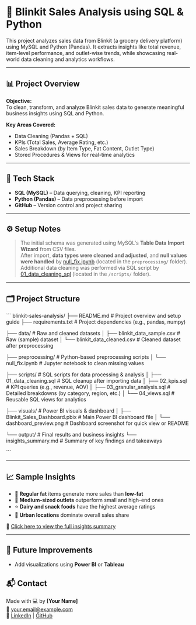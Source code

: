 
# 🛒 Blinkit Sales Analysis using SQL & Python

This project analyzes sales data from Blinkit (a grocery delivery platform) using MySQL and Python (Pandas). It extracts insights like total revenue, item-level performance, and outlet-wise trends, while showcasing real-world data cleaning and analytics workflows.

---

## 📊 Project Overview

**Objective:**  
To clean, transform, and analyze Blinkit sales data to generate meaningful business insights using SQL and Python.

**Key Areas Covered:**
- Data Cleaning (Pandas + SQL)
- KPIs (Total Sales, Average Rating, etc.)
- Sales Breakdown (by Item Type, Fat Content, Outlet Type)
- Stored Procedures & Views for real-time analytics

---

## 🧰 Tech Stack

- **SQL (MySQL)** – Data querying, cleaning, KPI reporting  
- **Python (Pandas)** – Data preprocessing before import  
- **GitHub** – Version control and project sharing

---
## ⚙️ Setup Notes
> The initial schema was generated using MySQL's **Table Data Import Wizard** from CSV files.  
> After import, **data types were cleaned and adjusted**, and **null values were handled** by [null_fix.ipynb](./preprocessing/null_fix.ipynb) (located in the `preprocessing/` folder).  
> Additional data cleaning was performed via SQL script by [01_data_cleaning_sql](./preprocessing/01_data_cleaning_sql) (located in the `/scripts/` folder).

---
## 🗂 Project Structure

\`\`\`
blinkit-sales-analysis/
├── README.md                  # Project overview and setup guide
├── requirements.txt           # Project dependencies (e.g., pandas, numpy)

├── data/                      # Raw and cleaned datasets
│   ├── blinkit_data_sample.csv      # Raw (sample) dataset
│   └── blinkit_data_cleaned.csv     # Cleaned dataset after preprocessing

├── preprocessing/             # Python-based preprocessing scripts
│   └── null_fix.ipynb               # Jupyter notebook to clean missing values

├── scripts/                   # SQL scripts for data processing & analysis
│   ├── 01_data_cleaning.sql        # SQL cleanup after importing data
│   ├── 02_kpis.sql                 # KPI queries (e.g., revenue, AOV)
│   ├── 03_granular_analysis.sql    # Detailed breakdowns (by category, region, etc.)
│   └── 04_views.sql                # Reusable SQL views for analytics

├── visuals/                   # Power BI visuals & dashboard
│   ├── Blinkit_Sales_Dashboard.pbix # Main Power BI dashboard file
│   └── dashboard_preview.png       # Dashboard screenshot for quick view or README

└── output/                    # Final results and business insights
    └── insights_summary.md         # Summary of key findings and takeaways


\`\`\`

---

## 📈 Sample Insights

- 🧈 **Regular fat** items generate more sales than **low-fat**
- 🏬 **Medium-sized outlets** outperform small and high-end ones
- ⭐ **Dairy and snack foods** have the highest average ratings
- 📍 **Urban locations** dominate overall sales share


📄 [Click here to view the full insights summary](./output/insights_summary.md)


---

## 📌 Future Improvements

- Add visualizations using **Power BI** or **Tableau**


## 📬 Contact

Made with 💻 by **[Your Name]**  
📧 your.email@example.com  
🔗 [LinkedIn](#) | [GitHub](#)
